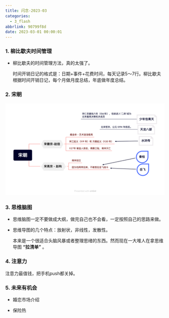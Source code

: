 ```yaml
---
title: 闪念-2023-03
categories:
  - 3_flash
abbrlink: 90799f8d
date: 2023-03-01 00:00:01
---
```




### 1. 柳比歇夫时间管理

+ 柳比歇夫的时间管理方法，真的太强了。

  时间开销日记的格式是：日期+事件+花费时间，每天记录5～7行。柳比歇夫根据时间开销日记，每个月做月度总结，年底做年度总结。 

### 2. 宋朝

![宋朝](flash-2023-03/%E5%AE%8B%E6%9C%9D.png)

### 3. 思维脑图

+ 思维脑图一定不要做成大纲，做完自己也不会看，一定按照自己的思路来做。

+ 思维导图的几个特点：放射状，非线性，发散性。

  本来是一个很适合头脑风暴或者整理思绪的东西。然而现在一大堆人在拿思维导图 **“拉清单”** 。



### 4. 注意力

注意力最值钱，把手机push都关掉。



### 5. 未来有机会

+ 婚恋市场介绍

+ 保险热
